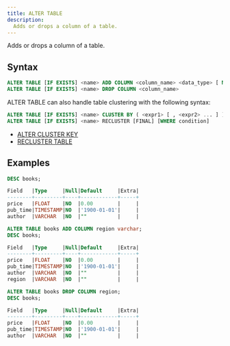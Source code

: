 ```yaml
---
title: ALTER TABLE
description:
  Adds or drops a column of a table.
---
```


Adds or drops a column of a table.

## Syntax

```sql
ALTER TABLE [IF EXISTS] <name> ADD COLUMN <column_name> <data_type> [ NOT NULL | NULL] [ { DEFAULT <expr> }]
ALTER TABLE [IF EXISTS] <name> DROP COLUMN <column_name>
```

ALTER TABLE can also handle table clustering with the following syntax:

```sql
ALTER TABLE [IF EXISTS] <name> CLUSTER BY ( <expr1> [ , <expr2> ... ] )
ALTER TABLE [IF EXISTS] <name> RECLUSTER [FINAL] [WHERE condition]
```

- [ALTER CLUSTER KEY](../70-clusterkey/dml-alter-cluster-key.md)
- [RECLUSTER TABLE](../70-clusterkey/dml-recluster-table.md)

## Examples

```sql
DESC books;

Field   |Type     |Null|Default     |Extra|
--------+---------+----+------------+-----+
price   |FLOAT    |NO  |0.00        |     |
pub_time|TIMESTAMP|NO  |'1900-01-01'|     |
author  |VARCHAR  |NO  |""          |     |

ALTER TABLE books ADD COLUMN region varchar;
DESC books;

Field   |Type     |Null|Default     |Extra|
--------+---------+----+------------+-----+
price   |FLOAT    |NO  |0.00        |     |
pub_time|TIMESTAMP|NO  |'1900-01-01'|     |
author  |VARCHAR  |NO  |""          |     |
region  |VARCHAR  |NO  |""          |     |

ALTER TABLE books DROP COLUMN region;
DESC books;

Field   |Type     |Null|Default     |Extra|
--------+---------+----+------------+-----+
price   |FLOAT    |NO  |0.00        |     |
pub_time|TIMESTAMP|NO  |'1900-01-01'|     |
author  |VARCHAR  |NO  |""          |     |
```